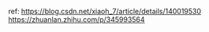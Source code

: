 ref: 
https://blog.csdn.net/xiaoh_7/article/details/140019530
https://zhuanlan.zhihu.com/p/345993564
